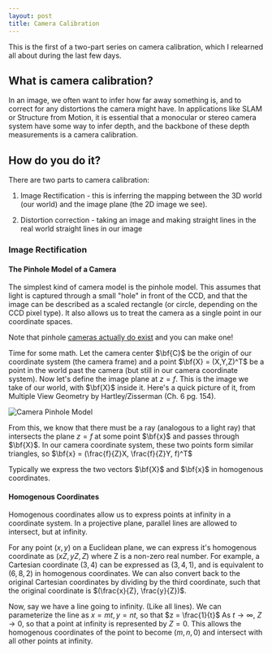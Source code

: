 ```yaml
---
layout: post
title: Camera Calibration
---
```

This is the first of a two-part series on camera calibration, which I relearned all about during the last few days.

## What is camera calibration?

In an image, we often want to infer how far away something is, and to correct for any distortions the camera might have. In applications like SLAM or Structure from Motion, it is essential that a monocular or stereo camera system have some way to infer depth, and the backbone of these depth measurements is a camera calibration.

## How do you do it?

There are two parts to camera calibration:

1. Image Rectification - this is inferring the mapping between the 3D world (our world) and the image plane (the 2D image we see).

2. Distortion correction - taking an image and making straight lines in the real world straight lines in our image

### Image Rectification

#### The Pinhole Model of a Camera
The simplest kind of camera model is the pinhole model. This assumes that light is captured through a small "hole" in front of the CCD, and that the image can be described as a scaled rectangle (or circle, depending on the CCD pixel type). It also allows us to treat the camera as a single point in our coordinate spaces.

Note that pinhole [cameras actually do exist](https://en.wikipedia.org/wiki/Pinhole_camera) and you can make one!

Time for some math. Let the camera center $\bf{C}$ be the origin of our coordinate system (the camera frame) and a point $\bf{X} = (X,Y,Z)^T$ be a point in the world past the camera (but still in our camera coordinate system). Now let's define the image plane at $z = f$. This is the image we take of our world, with $\bf{X}$ inside it. Here's a quick picture of it, from Multiple View Geometry by Hartley/Zisserman (Ch. 6 pg. 154).

![Camera Pinhole Model](camera_pinhole_model.png)

From this, we know that there must be a ray (analogous to a light ray) that intersects the plane $z = f$ at some point $\bf{x}$ and passes through $\bf{X}$. In our camera coordinate system, these two points form similar triangles, so $\bf{x} = (\frac{f}{Z}X, \frac{f}{Z}Y, f)^T$

Typically we express the two vectors $\bf{X}$ and $\bf{x}$ in homogenous coordinates.

#### Homogenous Coordinates

Homogenous coordinates allow us to express points at infinity in a coordinate system. In a projective plane, parallel lines are allowed to intersect, but at infinity.

For any point $(x,y)$ on a Euclidean plane, we can express it's homogenous coordinate as $(xZ, yZ, Z)$ where Z is a non-zero real number. For example, a Cartesian coordinate $(3,4)$ can be expressed as $(3,4,1)$, and is equivalent to $(6,8,2)$ in homogenous coordinates. We can also convert back to the original Cartesian coordinates by dividing by the third coordinate, such that the original coordinate is $(\frac{x}{Z}, \frac{y}{Z})$.

Now, say we have a line going to infinity. (Like all lines). We can parameterize the line as $x = mt, y = nt$, so that $z = \frac{1}{t}$ As $t\rightarrow \infty$, $Z \rightarrow 0$, so that a point at infinity is represented by $Z = 0$. This allows the homogenous coordinates of the point to become $(m, n, 0)$ and intersect with all other points at infinity.
